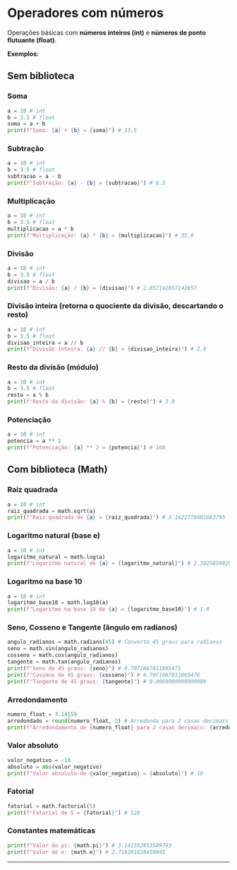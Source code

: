 # Operadores com números

Operações básicas com **números inteiros (int)** e **números de ponto flutuante (float)**.

**Exemplos:**

## Sem biblioteca

### Soma

```python
a = 10 # int
b = 3.5 # float
soma = a + b
print(f"Soma: {a} + {b} = {soma}") # 13.5
```

### Subtração

```python
a = 10 # int
b = 3.5 # float
subtracao = a - b
print(f"Subtração: {a} - {b} = {subtracao}") # 6.5
```

### Multiplicação

```python
a = 10 # int
b = 3.5 # float
multiplicacao = a * b
print(f"Multiplicação: {a} * {b} = {multiplicacao}") # 35.0
```

### Divisão

```python
a = 10 # int
b = 3.5 # float
divisao = a / b
print(f"Divisão: {a} / {b} = {divisao}") # 2.857142857142857
```

### Divisão inteira (retorna o quociente da divisão, descartando o resto)

```python
a = 10 # int
b = 3.5 # float
divisao_inteira = a // b
print(f"Divisão inteira: {a} // {b} = {divisao_inteira}") # 2.0
```

### Resto da divisão (módulo)

```python
a = 10 # int
b = 3.5 # float
resto = a % b
print(f"Resto da divisão: {a} % {b} = {resto}") # 3.0
```

### Potenciação

```python
a = 10 # int
potencia = a ** 2
print(f"Potenciação: {a} ** 2 = {potencia}") # 100
```

## Com biblioteca (Math)

### Raiz quadrada

```python
a = 10 # int
raiz_quadrada = math.sqrt(a)
print(f"Raiz quadrada de {a} = {raiz_quadrada}") # 3.1622776601683795
```

### Logaritmo natural (base e)

```python
a = 10 # int
logaritmo_natural = math.log(a)
print(f"Logaritmo natural de {a} = {logaritmo_natural}") # 2.302585092994046
```

### Logaritmo na base 10

```python
a = 10 # int
logaritmo_base10 = math.log10(a)
print(f"Logaritmo na base 10 de {a} = {logaritmo_base10}") # 1.0
```

### Seno, Cosseno e Tangente (ângulo em radianos)

```python
angulo_radianos = math.radians(45) # Converte 45 graus para radianos
seno = math.sin(angulo_radianos)
cosseno = math.cos(angulo_radianos)
tangente = math.tan(angulo_radianos)
print(f"Seno de 45 graus: {seno}") # 0.7071067811865475
print(f"Cosseno de 45 graus: {cosseno}") # 0.7071067811865476
print(f"Tangente de 45 graus: {tangente}") # 0.9999999999999999
```

### Arredondamento

```python
numero_float = 3.14159
arredondado = round(numero_float, 2) # Arredonda para 2 casas decimais
print(f"Arredondamento de {numero_float} para 2 casas decimais: {arredondado}") # 3.14
```

### Valor absoluto

```python
valor_negativo = -10
absoluto = abs(valor_negativo)
print(f"Valor absoluto de {valor_negativo} = {absoluto}") # 10
```

### Fatorial

```python
fatorial = math.factorial(5)
print(f"Fatorial de 5 = {fatorial}") # 120
```

### Constantes matemáticas

```python
print(f"Valor de pi: {math.pi}") # 3.141592653589793
print(f"Valor de e: {math.e}") # 2.718281828459045
```

---
